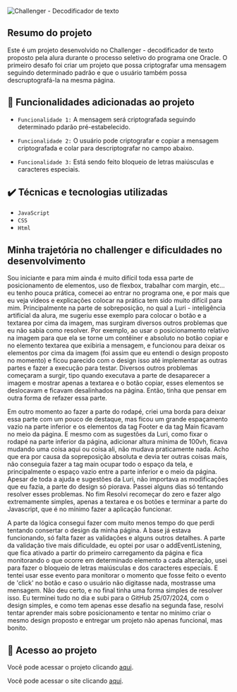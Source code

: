 ![Challenger - Decodificador de texto](https://github.com/user-attachments/assets/6adff7cb-ae95-4856-920f-28d83afdc8f3)

## Resumo do projeto

 Este é um projeto desenvolvido no Challenger - decodificador de texto proposto pela alura durante o processo seletivo do programa one Oracle. O primeiro desafo foi criar um projeto que possa criptografar uma mensagem seguindo determinado padrão e que o usuário também possa descruptografá-la na mesma página.
 
## :hammer: Funcionalidades adicionadas ao projeto
 
- `Funcionalidade 1:` A mensagem será criptografada seguindo determinado pdarão pré-estabelecido.
 
- `Funcionalidade 2:` O usuário pode criptografar e copiar a mensagem criptografada e colar para descriptografar no campo abaixo.
  
-  `Funcionalidade 3:` Está sendo feito bloqueio de letras maiúsculas e caracteres especiais.

## ✔️ Técnicas e tecnologias utilizadas

- ``JavaScript``
- ``CSS``
- ``Html``

## Minha trajetória no challenger e dificuldades no desenvolvimento

Sou iniciante e para mim ainda é muito difícil toda essa parte de posicionamento de elementos, uso de flexbox, trabalhar com margin, etc... eu tenho pouca prática, comecei ao entrar no programa one, e por mais que eu veja vídeos e explicações colocar na prática tem sido muito difícil para mim. Principalmente na parte de sobreposição, no qual a Luri - inteligência artificial da alura, me sugeriu esse exemplo para colocar o botão e a textarea por cima da imagem, mas surgiram diversos outros problemas que eu não sabia como resolver. Por exemplo, ao usar o posicionamento relativo na imagem para que ela se torne um contêiner e absoluto no botão copiar e no elemento textarea que exibiria a mensagem, e funcionou para deixar os elementos por cima da imagem (foi assim que eu entendi o design proposto no momento) e ficou parecido com o design isso até implementar as outras partes e fazer a execução para testar. Diversos outros problemas começaram a surgir, tipo quando executava a parte de desaparecer a imagem e mostrar apenas a textarea e o botão copiar, esses elementos se deslocavam e ficavam desalinhados na página. Então, tinha que pensar em outra forma de refazer essa parte. 

Em outro momento ao fazer a parte do rodapé, criei uma borda para deixar essa parte com um pouco de destaque, mas ficou um grande espaçamento vazio na parte inferior e os elementos da tag Footer e da tag Main ficavam no meio da página. E mesmo com as sugestões da Luri, como fixar o rodapé na parte inferior da página, adicionar altura mínima de 100vh, ficava mudando uma coisa aqui ou coisa ali, não mudava praticamente nada. Acho que era por causa da sopreposição absoluta e devia ter outras coisas mais, não conseguia fazer a tag main ocupar todo o espaço da tela, e principalmente o espaço vazio entre a parte inferior e o meio da página. Apesar de toda a ajuda e sugestões da Luri, não importava as modificações que eu fazia, a parte do design só piorava. Passei alguns dias só tentando resolver esses problemas. No fim Resolvi recomeçar do zero e fazer algo extremamente simples, apenas a textarea e os botões e terminar a parte do Javascript, que é no mínimo fazer a aplicação funcionar.

A parte da lógica consegui fazer com muito menos tempo do que perdi tentando consertar o design da minha página. A base já estava funcionando, só falta fazer as validações e alguns outros detalhes.  A parte da validação tive mais dificuldade, eu optei por usar o addEventListening, que fica ativado a partir do primeiro carregamento da página e fica monitorando o que ocorre em determinado elemento a cada alteração, usei para fazer o bloqueio de letras maiúsculas e dos caracteres especiais. E tentei usar esse evento para monitorar o momento que fosse feito o evento de 'click' no botão e caso o usuário não digitasse nada, mostrasse uma mensagem. Não deu certo, e no final tinha uma forma simples de resolver isso. Eu terminei tudo no dia e subi para o GitHub 25/07/2024, com o design simples, e como tem apenas esse desafio na segunda fase, resolvi tentar aprender mais sobre posicionamento e tentar no mínimo criar o mesmo design proposto e entregar um projeto não apenas funcional, mas bonito.

## 📁 Acesso ao projeto

Você pode acessar o projeto clicando [aqui](https://github.com/fearauju/Challenger---desafio-1).

Você pode acessar o site clicando [aqui](https://fearauju.github.io/Challenger---desafio-1/).
